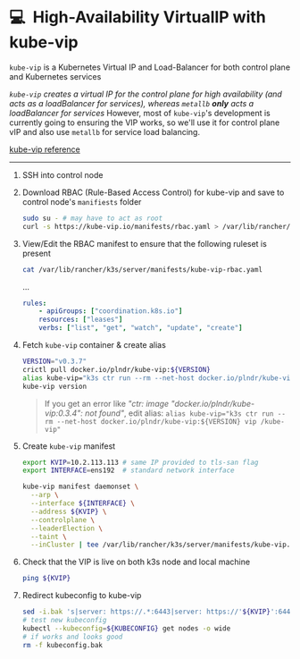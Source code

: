 # :computer:&nbsp; High-Availability VirtualIP with kube-vip

`kube-vip` is a Kubernetes Virtual IP and Load-Balancer for both control plane and Kubernetes services

_`kube-vip` creates a virtual IP for the control plane for high availability (and acts as a loadBalancer for services), whereas `metallb` **only** acts a loadBalancer for services_
However, most of `kube-vip`'s development is currently going to ensuring the VIP works, so we'll use it for control plane vIP and also use `metallb` for service load balancing.

[kube-vip reference](https://kube-vip.io/hybrid/daemonset/)

---

1. SSH into control node

2. Download RBAC (Rule-Based Access Control) for kube-vip and save to control node's `manifiests` folder

   ```sh
   sudo su - # may have to act as root
   curl -s https://kube-vip.io/manifests/rbac.yaml > /var/lib/rancher/k3s/server/manifests/kube-vip-rbac.yaml
   ```

3. View/Edit the RBAC manifest to ensure that the following ruleset is present

   ```sh
   cat /var/lib/rancher/k3s/server/manifests/kube-vip-rbac.yaml
   ```

   ...

   ```yml
   rules:
       - apiGroups: ["coordination.k8s.io"]
       resources: ["leases"]
       verbs: ["list", "get", "watch", "update", "create"]
   ```

4. Fetch `kube-vip` container & create alias

   ```sh
   VERSION="v0.3.7"
   crictl pull docker.io/plndr/kube-vip:${VERSION}
   alias kube-vip="k3s ctr run --rm --net-host docker.io/plndr/kube-vip:${VERSION} vip /kube-vip"
   kube-vip version
   ```

   > If you get an error like _"ctr: image "docker.io/plndr/kube-vip:0.3.4": not found"_, edit alias:
   > `alias kube-vip="k3s ctr run --rm --net-host docker.io/plndr/kube-vip:${VERSION} vip /kube-vip"`

5. Create `kube-vip` manifest

   ```sh
   export KVIP=10.2.113.113 # same IP provided to tls-san flag
   export INTERFACE=ens192  # standard network interface
   
   kube-vip manifest daemonset \
     --arp \
     --interface ${INTERFACE} \
     --address ${KVIP} \
     --controlplane \
     --leaderElection \
     --taint \
     --inCluster | tee /var/lib/rancher/k3s/server/manifests/kube-vip.yaml
   ```

6. Check that the VIP is live on both k3s node and local machine

   ```sh
   ping ${KVIP}
   ```

7. Redirect kubeconfig to kube-vip

   ```sh
   sed -i.bak 's|server: https://.*:6443|server: https://'${KVIP}':6443|g' kubeconfig
   # test new kubeconfig
   kubectl --kubeconfig=${KUBECONFIG} get nodes -o wide
   # if works and looks good
   rm -f kubeconfig.bak
   ```
